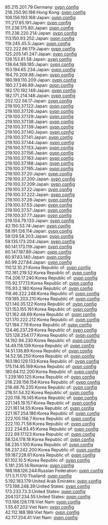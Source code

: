 85.215.201.79:Germany: [ovpn config](vpn/85_215_201_79.ovpn)  
218.250.90.186:Hong Kong: [ovpn config](vpn/218_250_90_186.ovpn)  
106.156.193.168:Japan: [ovpn config](vpn/106_156_193_168.ovpn)  
111.217.65.191:Japan: [ovpn config](vpn/111_217_65_191.ovpn)  
111.238.175.80:Japan: [ovpn config](vpn/111_238_175_80.ovpn)  
111.238.220.214:Japan: [ovpn config](vpn/111_238_220_214.ovpn)  
113.150.93.252:Japan: [ovpn config](vpn/113_150_93_252.ovpn)  
119.245.45.5:Japan: [ovpn config](vpn/119_245_45_5.ovpn)  
122.222.66.179:Japan: [ovpn config](vpn/122_222_66_179.ovpn)  
125.205.141.247:Japan: [ovpn config](vpn/125_205_141_247.ovpn)  
126.153.81.58:Japan: [ovpn config](vpn/126_153_81_58.ovpn)  
138.64.199.185:Japan: [ovpn config](vpn/138_64_199_185.ovpn)  
153.194.65.234:Japan: [ovpn config](vpn/153_194_65_234.ovpn)  
164.70.209.88:Japan: [ovpn config](vpn/164_70_209_88.ovpn)  
180.199.110.209:Japan: [ovpn config](vpn/180_199_110_209.ovpn)  
180.27.246.89:Japan: [ovpn config](vpn/180_27_246_89.ovpn)  
182.170.192.148:Japan: [ovpn config](vpn/182_170_192_148.ovpn)  
182.171.214.148:Japan: [ovpn config](vpn/182_171_214_148.ovpn)  
202.122.56.17:Japan: [ovpn config](vpn/202_122_56_17.ovpn)  
219.100.37.122:Japan: [ovpn config](vpn/219_100_37_122.ovpn)  
219.100.37.126:Japan: [ovpn config](vpn/219_100_37_126.ovpn)  
219.100.37.129:Japan: [ovpn config](vpn/219_100_37_129.ovpn)  
219.100.37.138:Japan: [ovpn config](vpn/219_100_37_138.ovpn)  
219.100.37.139:Japan: [ovpn config](vpn/219_100_37_139.ovpn)  
219.100.37.140:Japan: [ovpn config](vpn/219_100_37_140.ovpn)  
219.100.37.141:Japan: [ovpn config](vpn/219_100_37_141.ovpn)  
219.100.37.144:Japan: [ovpn config](vpn/219_100_37_144.ovpn)  
219.100.37.153:Japan: [ovpn config](vpn/219_100_37_153.ovpn)  
219.100.37.156:Japan: [ovpn config](vpn/219_100_37_156.ovpn)  
219.100.37.163:Japan: [ovpn config](vpn/219_100_37_163.ovpn)  
219.100.37.188:Japan: [ovpn config](vpn/219_100_37_188.ovpn)  
219.100.37.195:Japan: [ovpn config](vpn/219_100_37_195.ovpn)  
219.100.37.20:Japan: [ovpn config](vpn/219_100_37_20.ovpn)  
219.100.37.200:Japan: [ovpn config](vpn/219_100_37_200.ovpn)  
219.100.37.209:Japan: [ovpn config](vpn/219_100_37_209.ovpn)  
219.100.37.22:Japan: [ovpn config](vpn/219_100_37_22.ovpn)  
219.100.37.222:Japan: [ovpn config](vpn/219_100_37_222.ovpn)  
219.100.37.28:Japan: [ovpn config](vpn/219_100_37_28.ovpn)  
219.100.37.53:Japan: [ovpn config](vpn/219_100_37_53.ovpn)  
219.100.37.57:Japan: [ovpn config](vpn/219_100_37_57.ovpn)  
219.100.37.77:Japan: [ovpn config](vpn/219_100_37_77.ovpn)  
219.104.79.133:Japan: [ovpn config](vpn/219_104_79_133.ovpn)  
42.150.53.74:Japan: [ovpn config](vpn/42_150_53_74.ovpn)  
58.191.126.114:Japan: [ovpn config](vpn/58_191_126_114.ovpn)  
59.129.58.203:Japan: [ovpn config](vpn/59_129_58_203.ovpn)  
59.135.173.204:Japan: [ovpn config](vpn/59_135_173_204.ovpn)  
60.141.173.119:Japan: [ovpn config](vpn/60_141_173_119.ovpn)  
60.147.187.89:Japan: [ovpn config](vpn/60_147_187_89.ovpn)  
60.97.63.140:Japan: [ovpn config](vpn/60_97_63_140.ovpn)  
60.99.227.84:Japan: [ovpn config](vpn/60_99_227_84.ovpn)  
110.12.10.21:Korea Republic of: [ovpn config](vpn/110_12_10_21.ovpn)  
112.161.219.52:Korea Republic of: [ovpn config](vpn/112_161_219_52.ovpn)  
114.206.17.240:Korea Republic of: [ovpn config](vpn/114_206_17_240.ovpn)  
115.92.177.13:Korea Republic of: [ovpn config](vpn/115_92_177_13.ovpn)  
115.93.2.180:Korea Republic of: [ovpn config](vpn/115_93_2_180.ovpn)  
118.46.222.248:Korea Republic of: [ovpn config](vpn/118_46_222_248.ovpn)  
119.195.203.210:Korea Republic of: [ovpn config](vpn/119_195_203_210.ovpn)  
121.140.35.122:Korea Republic of: [ovpn config](vpn/121_140_35_122.ovpn)  
121.153.155.161:Korea Republic of: [ovpn config](vpn/121_153_155_161.ovpn)  
121.162.48.69:Korea Republic of: [ovpn config](vpn/121_162_48_69.ovpn)  
121.170.222.212:Korea Republic of: [ovpn config](vpn/121_170_222_212.ovpn)  
121.184.7.79:Korea Republic of: [ovpn config](vpn/121_184_7_79.ovpn)  
124.46.237.29:Korea Republic of: [ovpn config](vpn/124_46_237_29.ovpn)  
125.128.254.177:Korea Republic of: [ovpn config](vpn/125_128_254_177.ovpn)  
14.192.94.230:Korea Republic of: [ovpn config](vpn/14_192_94_230.ovpn)  
14.49.116.139:Korea Republic of: [ovpn config](vpn/14_49_116_139.ovpn)  
14.51.138.89:Korea Republic of: [ovpn config](vpn/14_51_138_89.ovpn)  
14.52.56.250:Korea Republic of: [ovpn config](vpn/14_52_56_250.ovpn)  
163.180.129.133:Korea Republic of: [ovpn config](vpn/163_180_129_133.ovpn)  
175.114.95.169:Korea Republic of: [ovpn config](vpn/175_114_95_169.ovpn)  
180.64.112.200:Korea Republic of: [ovpn config](vpn/180_64_112_200.ovpn)  
1.239.160.125:Korea Republic of: [ovpn config](vpn/1_239_160_125.ovpn)  
218.239.156.154:Korea Republic of: [ovpn config](vpn/218_239_156_154.ovpn)  
218.48.76.235:Korea Republic of: [ovpn config](vpn/218_48_76_235.ovpn)  
218.51.54.32:Korea Republic of: [ovpn config](vpn/218_51_54_32.ovpn)  
220.118.76.145:Korea Republic of: [ovpn config](vpn/220_118_76_145.ovpn)  
221.145.19.157:Korea Republic of: [ovpn config](vpn/221_145_19_157.ovpn)  
221.161.14.55:Korea Republic of: [ovpn config](vpn/221_161_14_55.ovpn)  
221.167.254.186:Korea Republic of: [ovpn config](vpn/221_167_254_186.ovpn)  
222.105.156.7:Korea Republic of: [ovpn config](vpn/222_105_156_7.ovpn)  
222.110.71.58:Korea Republic of: [ovpn config](vpn/222_110_71_58.ovpn)  
222.234.83.45:Korea Republic of: [ovpn config](vpn/222_234_83_45.ovpn)  
222.99.17.123:Korea Republic of: [ovpn config](vpn/222_99_17_123.ovpn)  
58.124.178.18:Korea Republic of: [ovpn config](vpn/58_124_178_18.ovpn)  
58.235.1.100:Korea Republic of: [ovpn config](vpn/58_235_1_100.ovpn)  
58.237.242.200:Korea Republic of: [ovpn config](vpn/58_237_242_200.ovpn)  
59.187.228.61:Korea Republic of: [ovpn config](vpn/59_187_228_61.ovpn)  
61.102.10.5:Korea Republic of: [ovpn config](vpn/61_102_10_5.ovpn)  
5.181.235.14:Romania: [ovpn config](vpn/5_181_235_14.ovpn)  
188.168.126.244:Russian Federation: [ovpn config](vpn/188_168_126_244.ovpn)  
171.5.11.170:Thailand: [ovpn config](vpn/171_5_11_170.ovpn)  
5.192.183.179:United Arab Emirates: [ovpn config](vpn/5_192_183_179.ovpn)  
173.198.248.39:United States: [ovpn config](vpn/173_198_248_39.ovpn)  
173.233.73.3:United States: [ovpn config](vpn/173_233_73_3.ovpn)  
204.137.234.55:United States: [ovpn config](vpn/204_137_234_55.ovpn)  
113.166.128.178:Viet Nam: [ovpn config](vpn/113_166_128_178.ovpn)  
1.55.67.202:Viet Nam: [ovpn config](vpn/1_55_67_202.ovpn)  
42.112.188.189:Viet Nam: [ovpn config](vpn/42_112_188_189.ovpn)  
42.117.204.41:Viet Nam: [ovpn config](vpn/42_117_204_41.ovpn)  

